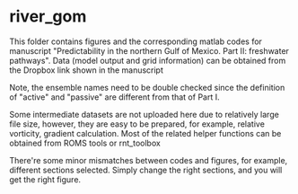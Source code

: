# river_gom

This folder contains figures and the corresponding matlab codes for manuscript "Predictability in the northern Gulf of Mexico. Part II: freshwater pathways". Data (model output and grid information) can be obtained from the Dropbox link shown in the manuscript

Note, the ensemble names need to be double checked since the definition of "active" and "passive" are different from that of Part I.

Some intermediate datasets are not uploaded here due to relatively large file size, however, they are easy to be prepared, for example, relative vorticity, gradient calculation. Most of the related helper functions can be obtained from ROMS tools or rnt_toolbox

There're some minor mismatches between codes and figures, for example, different sections selected. Simply change the right sections, and you will get the right figure.
